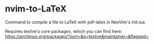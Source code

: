 # nvim-to-LaTeX
Command to compile a file to LaTeX with pdf-latex in NeoVim's init.lua.

Requires texlive's core packages, which you can find here: https://archlinux.org/packages/?sort=&q=texlive&maintainer=&flagged=
